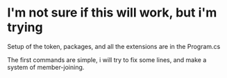 <h1> I'm not sure if this will work, but i'm trying </h1>

Setup of the token, packages, and all the extensions are in the Program.cs

The first commands are simple, i will try to fix some lines, and make a system of member-joining.
